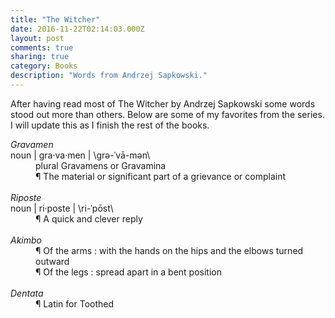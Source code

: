 ```yaml
---
title: "The Witcher"
date: 2016-11-22T02:14:03.000Z
layout: post
comments: true
sharing: true
category: Books
description: "Words from Andrzej Sapkowski."
---
```


After having read most of The Witcher by Andrzej Sapkowski some words stood out more than others. Below are some of my favorites from the series. I will update this as I finish the rest of the books.

<dl>
  <dt>
    <dfn>Gravamen</dfn>
  </dt>
  <dt>
    noun | gra·va·men | \grə-ˈvā-mən\
  </dt>
  <dd>
    plural Gravamens or Gravamina
  </dd>
  <dd>
    ¶ The material or significant part of a grievance or complaint
  </dd>
  <br>
  <dt><dfn>Riposte</dfn></dt>
  <dt>noun | ri·poste | \ri-ˈpōst\</dt>
  <dd>
    ¶ A quick and clever reply
  </dd>
  <br>
  <dt><dfn>Akimbo</dfn></dt>
  <dd>
    ¶ Of the arms : with the hands on the hips and the elbows turned outward
  </dd>
  <dd>
    ¶ Of the legs : spread apart in a bent position
  </dd>
  <br>
  <dt><dfn>Dentata</dfn></dt>
  <dd>
    ¶ Latin for Toothed
  </dd>
</dl>
